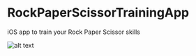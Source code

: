 # RockPaperScissorTrainingApp

iOS app to train your Rock Paper Scissor skills

![alt text](https://github.com/SaumitraLohokare/RockPaperScissorTrainingApp/images/screenshot.png "Screenshot")
